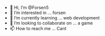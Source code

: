 - 👋 Hi, I’m @Forsen5
- 👀 I’m interested in ... forsen
- 🌱 I’m currently learning ... web development
- 💞️ I’m looking to collaborate on ... a game
- 📫 How to reach me ... Cant

<!---
Speks2/Speks2 is a ✨ special ✨ repository because its `README.md` (this file) appears on your GitHub profile.
You can click the Preview link to take a look at your changes.
--->
